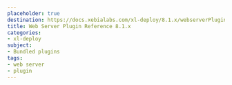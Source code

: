 ```yaml
---
placeholder: true
destination: https://docs.xebialabs.com/xl-deploy/8.1.x/webserverPluginManual.html
title: Web Server Plugin Reference 8.1.x
categories:
- xl-deploy
subject:
- Bundled plugins
tags:
- web server
- plugin
---
```


